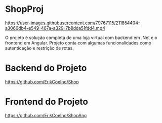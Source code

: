 # ShopProj

https://user-images.githubusercontent.com/79767115/211854404-a3066db4-e549-467a-a329-7b8dda51fdd4.mp4

O projeto é solução completa de uma loja virtual com backend em .Net e o frontend em Angular.
Projeto conta com algumas funcionalidades como autenticação e restrição de rotas.

# Backend do Projeto
https://github.com/ErikCoelho/Shop

# Frontend do Projeto
https://github.com/ErikCoelho/ShopAng
